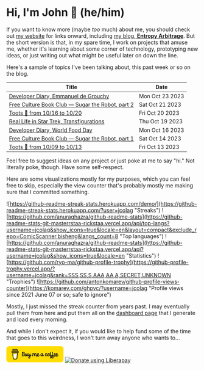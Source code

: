 # Hi, I'm John 👋 (he/him)

If you want to know more (maybe *too* much) about me, you should check out [my website](https://john.colagioia.net/) for links onward, including [my blog, **Entropy Arbitrage**](https://john.colagioia.net/blog).  But the short version is that, in my spare time, I work on projects that amuse me, whether it's learning about some corner of technology, prototyping new ideas, or just writing out what might be useful later on down the line.

Here's a sample of topics I've been talking about, this past week or so on the blog.

|Title|Date|
|-----|-------|
|[Developer Diary, Emmanuel de Grouchy](https://john.colagioia.net/blog/2023/10/23/grouchy.html)|Mon Oct 23 2023|
|[Free Culture Book Club — Sugar the Robot, part 2](https://john.colagioia.net/blog/2023/10/21/roboteers-2.html)|Sat Oct 21 2023|
|[Toots 🦣 from 10/16 to 10/20](https://john.colagioia.net/blog/2023/10/20/week.html)|Fri Oct 20 2023|
|[Real Life in Star Trek, Transfigurations](https://john.colagioia.net/blog/2023/10/19/transfigurations.html)|Thu Oct 19 2023|
|[Developer Diary, World Food Day](https://john.colagioia.net/blog/2023/10/16/food.html)|Mon Oct 16 2023|
|[Free Culture Book Club — Sugar the Robot, part 1](https://john.colagioia.net/blog/2023/10/14/roboteers-1.html)|Sat Oct 14 2023|
|[Toots 🦣 from 10/09 to 10/13](https://john.colagioia.net/blog/2023/10/13/week.html)|Fri Oct 13 2023|

Feel free to suggest ideas on any project or just poke at me to say "hi." Not literally poke, though. Have some self-respect.

Here are some visualizations mostly for my purposes, which you can feel free to skip, especially the view counter that's probably mostly me making sure that I committed something.

![https://github-readme-streak-stats.herokuapp.com/demo/](https://github-readme-streak-stats.herokuapp.com/?user=jcolag "Streaks")
![https://github.com/anuraghazra/github-readme-stats](https://github-readme-stats-git-masterrstaa-rickstaa.vercel.app/api/top-langs?username=jcolag&show_icons=true&locale=en&layout=compact&exclude_repo=ComicScanner,bisheng&langs_count=8 "Top languages")
![https://github.com/anuraghazra/github-readme-stats](https://github-readme-stats-git-masterrstaa-rickstaa.vercel.app/api?username=jcolag&show_icons=true&locale=en "Statistics")
![https://github.com/ryo-ma/github-profile-trophy](https://github-profile-trophy.vercel.app/?username=jcolag&rank=SSS,SS,S,AAA,AA,A,SECRET,UNKNOWN "Trophies")
![https://github.com/antonkomarev/github-profile-views-counter](https://komarev.com/ghpvc/?username=jcolag "Profile views since 2021 June 07 or so; safe to ignore")

Mostly, I just missed the streak counter from years past.  I may eventually pull them from here and put them all on the [dashboard page](https://github.com/jcolag/dash) that I generate and load every morning.

And while I don't expect it, if you would like to help fund some of the time that goes to this weirdness, I won't turn away anyone who wants to...

[<img src="images/default-yellow.png" alt="Buy Me a Coffee" width="150px"/>](https://www.buymeacoffee.com/jcolag)
<a href="https://liberapay.com/jcolag/donate"><img alt="Donate using Liberapay" src="https://liberapay.com/assets/widgets/donate.svg"></a>
